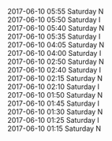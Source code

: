 2017-06-10 05:55 Saturday  N  
2017-06-10 05:50 Saturday  I  
2017-06-10 05:40 Saturday  N  
2017-06-10 05:35 Saturday  I  
2017-06-10 04:05 Saturday  N  
2017-06-10 04:00 Saturday  I  
2017-06-10 02:50 Saturday  N  
2017-06-10 02:40 Saturday  I  
2017-06-10 02:15 Saturday  N  
2017-06-10 02:10 Saturday  I  
2017-06-10 01:50 Saturday  N  
2017-06-10 01:45 Saturday  I  
2017-06-10 01:30 Saturday  N  
2017-06-10 01:25 Saturday  I  
2017-06-10 01:15 Saturday  N  
